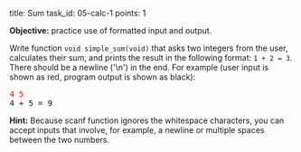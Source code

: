 title: Sum
task_id: 05-calc-1
points: 1

**Objective:** practice use of formatted input and output.

Write function `void simple_sum(void)` that asks two integers from the
user, calculates their sum, and prints the result in the following
format: `1 + 2 = 3`. There should be a newline ('\n') in the end. For
example (user input is shown as red, program output is shown as
black):

<pre>
<font color="red">4 5</font>
4 + 5 = 9</pre>

**Hint:** Because scanf function ignores the whitespace characters,
you can accept inputs that involve, for example, a newline or
multiple spaces between the two numbers.
